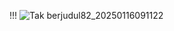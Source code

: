 !!!
![Tak berjudul82_20250116091122](https://github.com/user-attachments/assets/5f3a4857-182b-4b02-90e1-5cf490f24416)
